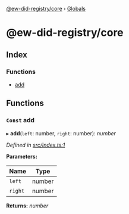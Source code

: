 [@ew-did-registry/core](README.md) › [Globals](globals.md)

# @ew-did-registry/core

## Index

### Functions

* [add](globals.md#const-add)

## Functions

### `Const` add

▸ **add**(`left`: number, `right`: number): *number*

*Defined in [src/index.ts:1](https://github.com/energywebfoundation/ew-did-registry/blob/b93e543/packages/core/src/index.ts#L1)*

**Parameters:**

Name | Type |
------ | ------ |
`left` | number |
`right` | number |

**Returns:** *number*
